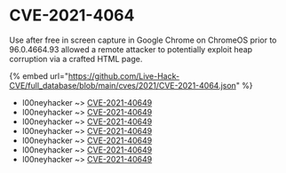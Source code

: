 # CVE-2021-4064

Use after free in screen capture in Google Chrome on ChromeOS prior to 96.0.4664.93 allowed a remote attacker to potentially exploit heap corruption via a crafted HTML page.

{% embed url="https://github.com/Live-Hack-CVE/full_database/blob/main/cves/2021/CVE-2021-4064.json" %}


* l00neyhacker ~> [CVE-2021-40649](https://www.alice-snow.ru/2021/database/cve-2021-4064/cve-2021-40649-l00neyhacker)
* l00neyhacker ~> [CVE-2021-40649](https://www.alice-snow.ru/2021/database/cve-2021-4064/cve-2021-40649-l00neyhacker)
* l00neyhacker ~> [CVE-2021-40649](https://www.alice-snow.ru/2021/database/cve-2021-4064/cve-2021-40649-l00neyhacker)
* l00neyhacker ~> [CVE-2021-40649](https://www.alice-snow.ru/2021/database/cve-2021-4064/cve-2021-40649-l00neyhacker)
* l00neyhacker ~> [CVE-2021-40649](https://www.alice-snow.ru/2021/database/cve-2021-4064/cve-2021-40649-l00neyhacker)
* l00neyhacker ~> [CVE-2021-40649](https://www.alice-snow.ru/2021/database/cve-2021-4064/cve-2021-40649-l00neyhacker)
* l00neyhacker ~> [CVE-2021-40649](https://www.alice-snow.ru/2021/database/cve-2021-4064/cve-2021-40649-l00neyhacker)